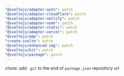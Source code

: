 ```yaml
---
"@sveltejs/adapter-auto": patch
"@sveltejs/adapter-cloudflare": patch
"@sveltejs/adapter-netlify": patch
"@sveltejs/adapter-node": patch
"@sveltejs/adapter-static": patch
"@sveltejs/adapter-vercel": patch
"@sveltejs/amp": patch
"create-svelte": patch
"@sveltejs/enhanced-img": patch
"@sveltejs/kit": patch
"@sveltejs/package": patch
---
```


chore: add `.git` to the end of `package.json` repository url
